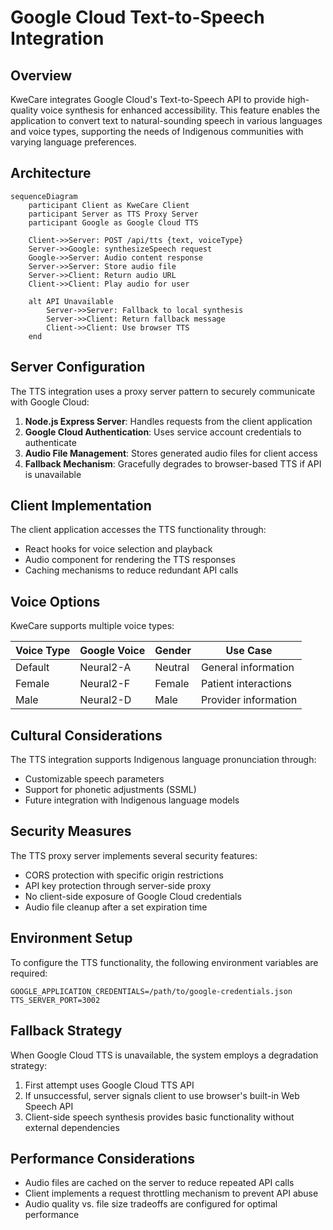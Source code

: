 # Google Cloud Text-to-Speech Integration

## Overview

KweCare integrates Google Cloud's Text-to-Speech API to provide high-quality voice synthesis for enhanced accessibility. This feature enables the application to convert text to natural-sounding speech in various languages and voice types, supporting the needs of Indigenous communities with varying language preferences.

## Architecture

```mermaid
sequenceDiagram
    participant Client as KweCare Client
    participant Server as TTS Proxy Server
    participant Google as Google Cloud TTS
    
    Client->>Server: POST /api/tts {text, voiceType}
    Server->>Google: synthesizeSpeech request
    Google->>Server: Audio content response
    Server->>Server: Store audio file
    Server->>Client: Return audio URL
    Client->>Client: Play audio for user
    
    alt API Unavailable
        Server->>Server: Fallback to local synthesis
        Server->>Client: Return fallback message
        Client->>Client: Use browser TTS
    end
```

## Server Configuration

The TTS integration uses a proxy server pattern to securely communicate with Google Cloud:

1. **Node.js Express Server**: Handles requests from the client application
2. **Google Cloud Authentication**: Uses service account credentials to authenticate
3. **Audio File Management**: Stores generated audio files for client access
4. **Fallback Mechanism**: Gracefully degrades to browser-based TTS if API is unavailable

## Client Implementation

The client application accesses the TTS functionality through:

- React hooks for voice selection and playback
- Audio component for rendering the TTS responses
- Caching mechanisms to reduce redundant API calls

## Voice Options

KweCare supports multiple voice types:

| Voice Type | Google Voice | Gender | Use Case |
|------------|--------------|--------|----------|
| Default    | Neural2-A    | Neutral| General information |
| Female     | Neural2-F    | Female | Patient interactions |
| Male       | Neural2-D    | Male   | Provider information |

## Cultural Considerations

The TTS integration supports Indigenous language pronunciation through:

- Customizable speech parameters
- Support for phonetic adjustments (SSML)
- Future integration with Indigenous language models

## Security Measures

The TTS proxy server implements several security features:

- CORS protection with specific origin restrictions
- API key protection through server-side proxy
- No client-side exposure of Google Cloud credentials
- Audio file cleanup after a set expiration time

## Environment Setup

To configure the TTS functionality, the following environment variables are required:

```
GOOGLE_APPLICATION_CREDENTIALS=/path/to/google-credentials.json
TTS_SERVER_PORT=3002
```

## Fallback Strategy

When Google Cloud TTS is unavailable, the system employs a degradation strategy:

1. First attempt uses Google Cloud TTS API
2. If unsuccessful, server signals client to use browser's built-in Web Speech API
3. Client-side speech synthesis provides basic functionality without external dependencies

## Performance Considerations

- Audio files are cached on the server to reduce repeated API calls
- Client implements a request throttling mechanism to prevent API abuse
- Audio quality vs. file size tradeoffs are configured for optimal performance 
